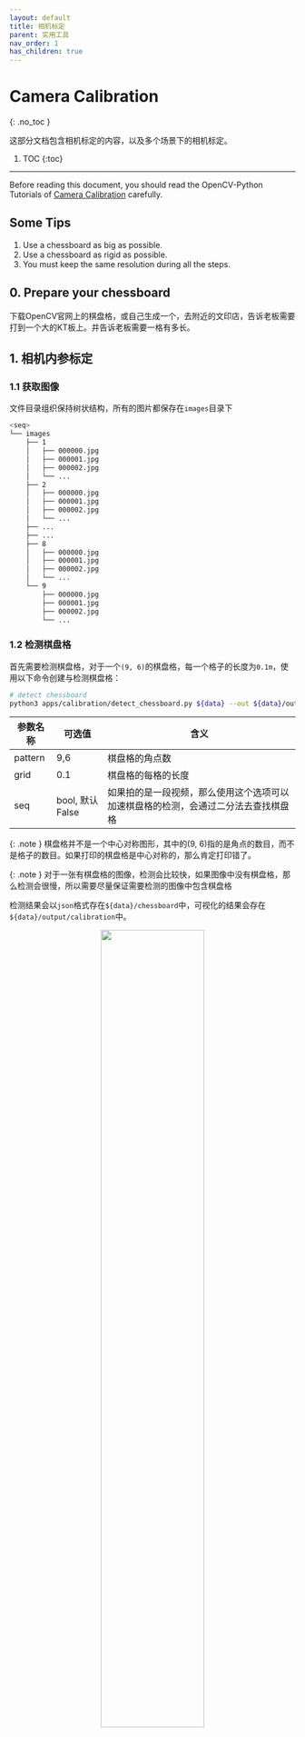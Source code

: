 ```yaml
---
layout: default
title: 相机标定
parent: 实用工具
nav_order: 1
has_children: true
---
```


# Camera Calibration

{: .no_toc }

这部分文档包含相机标定的内容，以及多个场景下的相机标定。

1. TOC
{:toc}
---

Before reading this document, you should read the OpenCV-Python Tutorials of [Camera Calibration](https://docs.opencv.org/master/dc/dbb/tutorial_py_calibration.html) carefully.

## Some Tips
1. Use a chessboard as big as possible.
2. Use a chessboard as rigid as possible.
3. You must keep the same resolution during all the steps.

## 0. Prepare your chessboard

下载OpenCV官网上的棋盘格，或自己生成一个，去附近的文印店，告诉老板需要打到一个大的KT板上。并告诉老板需要一格有多长。

## 1. 相机内参标定

### 1.1 获取图像

文件目录组织保持树状结构，所有的图片都保存在`images`目录下

```bash
<seq>
└── images
    ├── 1
    │   ├── 000000.jpg
    │   ├── 000001.jpg
    │   ├── 000002.jpg
    │   └── ...
    ├── 2
    │   ├── 000000.jpg
    │   ├── 000001.jpg
    │   ├── 000002.jpg
    │   └── ...
    ├── ...
    ├── ...
    ├── 8
    │   ├── 000000.jpg
    │   ├── 000001.jpg
    │   ├── 000002.jpg
    │   └── ...
    └── 9
        ├── 000000.jpg
        ├── 000001.jpg
        ├── 000002.jpg
        └── ...
```

### 1.2 检测棋盘格

首先需要检测棋盘格，对于一个`(9, 6)`的棋盘格，每一个格子的长度为`0.1m`，使用以下命令创建与检测棋盘格：

```bash
# detect chessboard
python3 apps/calibration/detect_chessboard.py ${data} --out ${data}/output/calibration --pattern 9,6 --grid 0.1 --seq
```

|参数名称|可选值|含义|
|----|----|----|
|pattern|9,6|棋盘格的角点数|
|grid|0.1|棋盘格的每格的长度|
|seq|bool, 默认False|如果拍的是一段视频，那么使用这个选项可以加速棋盘格的检测，会通过二分法去查找棋盘格|

{: .note }
棋盘格并不是一个中心对称图形，其中的(9, 6)指的是角点的数目，而不是格子的数目。如果打印的棋盘格是中心对称的，那么肯定打印错了。

{: .note }
对于一张有棋盘格的图像，检测会比较快，如果图像中没有棋盘格，那么检测会很慢，所以需要尽量保证需要检测的图像中包含棋盘格

检测结果会以`json`格式存在`${data}/chessboard`中，可视化的结果会存在`${data}/output/calibration`中。

<div align="center">
    <img src="../images/calibration/chessboard.jpg" width="60%">
    <br>
    <sup>棋盘格检测结果</sup>
</div>

### 1.3 内参标定

棋盘格提取之后，计算相机内参。
<!-- After extracting chessboard, it is available to calibrate the intrinsic parameter. -->

```bash
python3 apps/calibration/calib_intri.py ${data} --num 200 --share_intri
```

|参数名称|可选值|含义|
|----|----|----|
|ext|.jpg, .png| 图像后缀
|num|>0|使用的图像数量|
|share_intri|bool, 默认False|是否共享所有相机的内参|

运行完成后，程序会输出`intri.yml`到`${data}/output`目录。
<!-- After the script finishes, you'll get `intri.yml` under `${data}/output`. -->
<!-- > This step may take a long time, so please be patient. :-) -->

{: .note }
这一步如果使用200张图需要花费大概2小时

## 2. 相机外参标定

相机外参标定步骤用于确定各个相机的在世界坐标中的位置。通常会使用一些标志点来确定世界坐标。最简单的方式是使用棋盘格，对于大场景无法使用棋盘格的，可以使用场景中的标志点，并测量其实际物理坐标。

### 2.1 使用棋盘格

对于多个相机可以拍到地面的情况，首先将棋盘格放置到地面，确保每一个相机都能看到。接着抓取一帧图片，如图所示。

<div align="center">
    <img src="../images/calibration/ground_img.jpg" width="60%">
    <br>
    <sup>将棋盘格放置在地面</sup>
</div>

检测棋盘格：

```bash
python3 apps/calibration/detect_chessboard.py ${data} --out ${data}/output/calibration --pattern 9,6 --grid 0.1 --debug
```

使用标注工具检查检测的棋盘格是否有问题：

```bash
python3 apps/annotation/annot_calib.py ${data} --annot chessboard --mode chessboard
```

|按键|功能|
|----|----|----|
|`q`/`Q`|退出标注/不保存直接退出|
|`空格`|切换到下一个点|
|`b`|切换到上一个点|
|`e`|对于选定的矩形框，进行检测|

标定外参，注意在这里需要指定之前标定的相机内参的路径：

```bash
python3 apps/calibration/calib_extri.py ${data} --intri <path/to/intri>/intri.yml
```

相机外参将会输出到`${data}`目录下。

#### LightStage

对于LightStage数据，需要使用2048分辨率下的图片
```bash
python3 apps/calibration/calib_extri.py ${data} --intri data/camera/intri_lightstage_2048.yml
# 对输出的相机参数缩小一半，得到1024分辨率下的相机参数
python3 apps/calibration/transform_camera.py ${data} ${data}/1024 --scale 0.5
```
此时的`${data}/1024`目录下即为所需的输出。

#### Hikvision



### 2.2 使用标志点

创建标志点
```bash
python3 apps/calibration/create_marker.py ${data} --N 100
```

手动标注：
```bash
python3 apps/annotation/annot_calib.py ${data} --annot chessboard --mode marker
```

|按键|功能|
|----|----|----|
|单击|点中一个点|
|`空格`|确认当前选中的点，并切换到下一个点|
|`b`|切换到上一个点|

此时的可视化为5个点为1组，依次连接。

标定外参，使用BA



### 2.3 使用人体关键点

{: .note }
TODO

### 2.4 BA优化

在多相机的情况下，可以利用多视角的一致性信息。

<div align="center">
    <img src="../images/calibration/match_img.jpg" width="60%">
    <br>
    <sup>棋盘格在至少三个相机内可见</sup>
</div>


```bash
data=/path/to/img
# 以下三种情况选择其中一个
# 1. 只优化相机的RT
python3 apps/calibration/calib_ba.py ${data} --init ${data}/../ground --ground ${data}/../ground --out ${data}/output-ba
# 1. 优化相机的RT，同时优化K
python3 apps/calibration/calib_ba.py ${data} --init ${data}/../ground --ground ${data}/../ground --out ${data}/output-ba-optK --optK
# 1. 优化相机的RT，同时优化K, D
python3 apps/calibration/calib_ba.py ${data} --init ${data}/../ground --ground ${data}/../ground --out ${data}/output-ba-optKD --optK --optD
```

|参数名称|可选值|含义|
|----|----|----|
|init|path| 初始化的相机内参与外参的路径 |
|ground|path|拍摄的棋盘格放在地面的文件路径|
|out|path|标定结果输出路径|
|optK|bool|是否优化相机的焦距、光心，默认False|
|optD|bool|是否优化相机的畸变参数，默认False|


### 单目情况

对于单目的情况，无法使用多视角标定，可直接创建空白的相机，这个相机的焦距会根据输入的图像形状指定，光心在图像中心，旋转为单位阵，位置为0。注意，这样指定的相机无法用于多视角重建的代码，只能用于单视角重建。

```bash
python3 apps/calibration/create_blank_camera.py ${data} --shape 2160 3840
```

## 3. 检查

### 可视化检查

**cube:**

```bash
out=/path/to/output
python3 apps/calibration/check_calib.py ${data} --out ${out} --mode grid --show
```

<div align="center">
    <img src="../images/calibration/check_cube.jpg" width="60%">
    <br>
    <sup>可视化虚拟的立方体</sup>
</div>

立方体的顶点0坐标为`(0, 0, 0)`，顶点1坐标为`(1, 0, 0)`，顶点3坐标为`(0, 1, 0)`，顶点4坐标为`(0, 0, 1)`。

**human:**

设置`data`为人体Tpose的数据，检查人体重投影误差

```bash
python3 apps/calibration/check_calib.py ${data} --out ${data} --mode human --show
```

如果检测了手的关键点，可以增加`--hand`标志来加入手部关键点。

<div align="center">
    <img src="../images/calibration/check_human.jpg" width="60%">
    <br>
    <sup>可视化关键点重投影；绿色的为检测的位置，红色的为重投影的位置</sup>
</div>

### 定量结果
如果使用了BA来进行标定，可以通过这一步定量计算所有帧的平均标定误差。

```bash
out=/path/to/output
python3 apps/calibration/check_calib.py ${data} --out ${out} --mode match --show
```

<!-- ## 1. Record videos
Usually, we need to record two sets of images, one for intrinsic parameters and one for extrinsic parameters.

First, you should record images with your chessboard for each camera separately. The images of each camera should be placed into the `<intri_data>/images` directory. The following code will take the file name as the name of each camera.

```bash
<intri_data>
└── videos
    ├── 01.mp4
    ├── 02.mp4
    ├── ...
    └── xx.mp4
```

In this tutorial, we use our sample datasets as an example. In that dataset, the intri data is just like the picture below.

<div align="center">
    <img src="assets/intri_sample.png" width="60%">
    <br>
    <sup>Example Intrinsic Dataset</sup>
</div>


For the extrinsic parameters, you should place the chessboard pattern where it will be visible to all the cameras (on the floor for example) and then take a picture or a short video on all of the cameras.

```bash
<extri_data>
└── videos
    ├── 01.mp4
    ├── 02.mp4
    ├── ...
    └── xx.mp4
```

The sample extri data is like the picture below.


<div align="center">
    <img src="assets/extri_sample.png" width="60%">
    <br>
    <sup>Example Extrinsic Dataset</sup>
</div>


## 2. Detect the chessboard
For both intrinsic parameters and extrinsic parameters, we need detect the corners of the chessboard. So in this step, we first extract images from videos and second detect and write the corners.
```bash
# detect chessboard
python3 apps/calibration/detect_chessboard.py ${data} --out ${data}/output/calibration --pattern 9,6 --grid 0.1 --seq
```
The results will be saved in `${data}/chessboard`, the visualization will be saved in `${data}/output/calibration`.

To specify your chessboard, add the option `--pattern`, `--grid`.

Repeat this step for `<intri_data>` and `<extri_data>`.

After this step, you should get the results like the pictures below.

<div align="center">
    <img src="assets/extri_chessboard.jpg" width="60%">
    <br>
    <sup>Result of Detecting Extrinsic Dataset</sup>
</div>


<div align="center">
    <img src="assets/intri_chessboard.jpg" width="60%">
    <br>
    <sup>Result of Detecting Intrinsic Dataset</sup>
</div>

## 2.5 Finetune the Chessboard Detection Result

It is vital for calibration to detect the keypoints of chessboard correctly. **Thus we highly recommend you to carefully inspect the visualization result in ${data}/output.** If you find some detection results are wrong, we provide you a tool to make some modifications to them.

```bash
python apps/annotation/annot_calib.py $data --mode chessboard --pattern 9,6 --annot chessboard
```

After running the script above, a OpenCV GUI prompt will show, like below:

<div align="center">
    <img src="assets/ft1.png" width="60%">
    <br>
    <sup>Calibration Annotation Toolkit GUI Interface</sup>
</div>


> This tool is component of our awesome annotation toolkits, so some key mapping is similar. To learn more about our annotation tools, please check [the document](../annotation/Readme.md).

At the same time, you can see that the CLI presents some auxilary information.


<div align="center">
    <img src="assets/ft2.png" width="60%">
    <br>
    <sup>CLI Prompt of the Annotation Tool</sup>
</div>


You can learn from the CLI prompt to know the information and which point you are labeling.

In the GUI, the current edited corner is highlighted by a red circle. If you want to make some modification, use mouse to click the correct place, and then a white anchor "+" is presented there.


<div align="center">
    <img src="assets/ft3.png" width="60%">
    <br>
    <sup>Use mouse to specify the correct position</sup>
</div>

If you think the newly specified coordinate(marked as white anchor) should be the correct position for this corner, rather than old one, press `Space` to confirm. Then the corner position will be changed. 

<div align="center">
    <img src="assets/ft4.png" width="60%">
    <br>
    <sup>The result after modifing the position of point</sup>
</div>

After finish modifying this point, press `Space` to move on to next point.


<div align="center">
    <img src="assets/ft5.png" width="60%">
    <br>
    <sup>Press Space to move on to next point</sup>
</div>

> Currently we only support move to next point. If you want to move to previous point, please `Space` for many times until it back to start.

If you're satisfied with this frame, you can press `D` move on to next frame.


<div align="center">
    <img src="assets/ft6.png" width="60%">
    <br>
    <sup>Press D to move on to next frame</sup>
</div>


If you press `A`, you can move back to previous frame.

After finish annotating every frames, press `q` to quit.

<div align="center">
    <img src="assets/ft7.png" width="40%">
    <br>
    <sup>CLI prompt to save the result. Press Y to save and N to discard</sup>
</div>

Then you can choose whether to save this annotation.

> If your data is on remote server, then the OpenCV GUI may be too slow to operate if you directly run the script via ssh X forwarding. We recommend you use `sshfs` to mount the remote data directory and locally run this script.


## 3. Intrinsic Parameter Calibration

After extracting chessboard, it is available to calibrate the intrinsic parameter.

```bash
python3 apps/calibration/calib_intri.py ${data} --num 200
```

After the script finishes, you'll get `intri.yml` under `${data}/output`.

> This step may take a long time, so please be patient. :-)

## 4. Extrinsic Parameter Calibration


Then you can calibrate the extrinsic parameter.

```
python3 apps/calibration/calib_extri.py ${extri} --intri ${intri}/output/intri.yml
```

After the script finished, you'll get `extri.yml` under `${intri}/output`.

## 5. (Optional)Bundle Adjustment

Coming soon

## 6. Check the calibration

To check whether your camera parameter is correct, we provide several approaches to make verification.

1. **Check the calibration results with chessboard:**
```bash
python3 apps/calibration/check_calib.py ${extri} --out ${intri}/output --vis --show
```

A window will be shown for checking.

<div align="center">
    <img src="assets/vis_check.png" width="60%">
    <br>
    <sup>Use chessboard to check results</sup>
</div>

**Check the results with a cube.**
```bash
python3 apps/calibration/check_calib.py ${extri} --out ${extri}/output --cube
```

You'll get results in `$data/output/cube`. 


<div align="center">
    <img src="assets/cube.jpg" width="60%">
    <br>
    <sup>Use cube to check results</sup>
</div> -->

